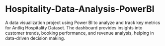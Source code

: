 # Hospitality-Data-Analysis-PowerBI
A data visualization project using Power BI to analyze and track key metrics for Antliq Hospitality Dataset. The dashboard provides insights into customer trends, booking performance, and revenue analysis, helping in data-driven decision making.
